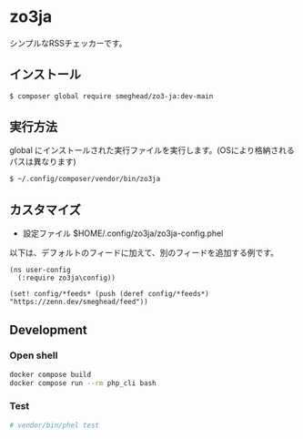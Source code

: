 # zo3ja

シンプルなRSSチェッカーです。

## インストール

```bash
$ composer global require smeghead/zo3-ja:dev-main
```

## 実行方法

global にインストールされた実行ファイルを実行します。(OSにより格納されるパスは異なります)

```bash
$ ~/.config/composer/vendor/bin/zo3ja
```

## カスタマイズ

* 設定ファイル $HOME/.config/zo3ja/zo3ja-config.phel

以下は、デフォルトのフィードに加えて、別のフィードを追加する例です。

```
(ns user-config
  (:require zo3ja\config))

(set! config/*feeds* (push (deref config/*feeds*) "https://zenn.dev/smeghead/feed"))
```

## Development

### Open shell

```bash
docker compose build
docker compose run --rm php_cli bash
```

### Test

```bash
# vendor/bin/phel test
```
